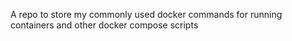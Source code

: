 A repo to store my commonly used docker commands for running containers and other docker compose scripts